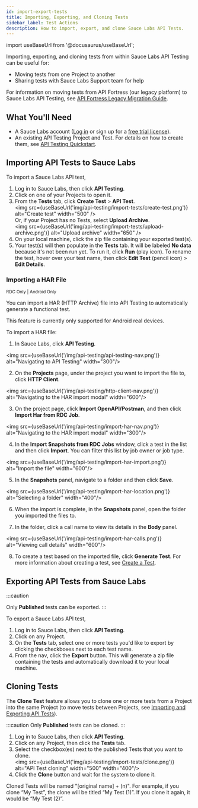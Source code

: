 ```yaml
---
id: import-export-tests
title: Importing, Exporting, and Cloning Tests
sidebar_label: Test Actions
description: How to import, export, and clone Sauce Labs API Tests.
---
```


import useBaseUrl from '@docusaurus/useBaseUrl';

Importing, exporting, and cloning tests from within Sauce Labs API Testing can be useful for:
* Moving tests from one Project to another
* Sharing tests with Sauce Labs Support team for help

For information on moving tests from API Fortress (our legacy platform) to Sauce Labs API Testing, see [API Fortress Legacy Migration Guide](/api-testing/legacy).


## What You'll Need
* A Sauce Labs account ([Log in](https://accounts.saucelabs.com/am/XUI/#login/) or sign up for a [free trial license](https://saucelabs.com/sign-up)).
* An existing API Testing Project and Test. For details on how to create them, see [API Testing Quickstart](/api-testing/quickstart/).


## Importing API Tests to Sauce Labs

To import a Sauce Labs API test,

1. Log in to Sauce Labs, then click **API Testing**.
2. Click on one of your Projects to open it.
3. From the **Tests** tab, click **Create Test** > **API Test**.<br/><img src={useBaseUrl('img/api-testing/import-tests/create-test.png')} alt="Create test" width="500" /><br/>
   Or, if your Project has no Tests, select <b>Upload Archive</b>.<br/><img src={useBaseUrl('img/api-testing/import-tests/upload-archive.png')} alt="Upload archive" width="650" />
4. On your local machine, click the zip file containing your exported test(s).
5. Your test(s) will then populate in the **Tests** tab. It will be labeled **No data** because it's not been run yet. To run it, click **Run** (play icon). To rename the test, hover over your test name, then click **Edit Test** (pencil icon) > **Edit Details**.

### Importing a HAR File
<p><small><span className="sauceDBlue">RDC Only</span> | <span className="sauceDBlue">Android Only</span></small></p>

You can import a HAR (HTTP Archive) file into API Testing to automatically generate a functional test.

This feature is currently only supported for Android real devices.

To import a HAR file:

1. In Sauce Labs, click **API Testing**.

  <img src={useBaseUrl('/img/api-testing/api-testing-nav.png')} alt="Navigating to API Testing" width="300"/>

2. On the **Projects** page, under the project you want to import the file to, click **HTTP Client**.

  <img src={useBaseUrl('/img/api-testing/http-client-nav.png')} alt="Navigating to the HAR import modal" width="600"/>

3. On the project page, click **Import OpenAPI/Postman**, and then click **Import Har from RDC Job**.

  <img src={useBaseUrl('/img/api-testing/import-har-nav.png')} alt="Navigating to the HAR import modal" width="300"/>

4. In the **Import Snapshots from RDC Jobs** window, click a test in the list and then click **Import**. You can filter this list by job owner or job type.

  <img src={useBaseUrl('/img/api-testing/import-har-import.png')} alt="Import the file" width="600"/>

5. In the **Snapshots** panel, navigate to a folder and then click **Save**.

  <img src={useBaseUrl('/img/api-testing/import-har-location.png')} alt="Selecting a folder" width="400"/>

6. When the import is complete, in the **Snapshots** panel, open the folder you imported the files to.

7. In the folder, click a call name to view its details in the **Body** panel.

  <img src={useBaseUrl('/img/api-testing/import-har-calls.png')} alt="Viewing call details" width="600"/>

8. To create a test based on the imported file, click **Generate Test**. For more information about creating a test, see [Create a Test](/api-testing/composer#create-a-test).

## Exporting API Tests from Sauce Labs

:::caution

Only **Published** tests can be exported.
:::

To export a Sauce Labs API test,

1. Log in to Sauce Labs, then click **API Testing**.
2. Click on any Project.
3. On the **Tests** tab, select one or more tests you'd like to export by clicking the checkboxes next to each test name.
4. From the nav, click the **Export** button. This will generate a zip file containing the tests and automatically download it to your local machine.


## Cloning Tests

The **Clone Test** feature allows you to clone one or more tests from a Project into the same Project (to move tests between Projects, see [Importing and Exporting API Tests](/api-testing/import-export-tests/)).

:::caution
Only **Published** tests can be cloned.
:::

1. Log in to Sauce Labs, then click **API Testing**.
2. Click on any Project, then click the **Tests** tab.
3. Select the checkbox(es) next to the published Tests that you want to clone.<br/><img src={useBaseUrl('img/api-testing/import-tests/clone.png')} alt="API Test cloning" width="500" width="400"/>
4. Click the **Clone** button and wait for the system to clone it.

Cloned Tests will be named "[original name] + (n)". For example, if you clone “My Test”, the clone will be titled “My Test (1)”. If you clone it again, it would be “My Test (2)”.
